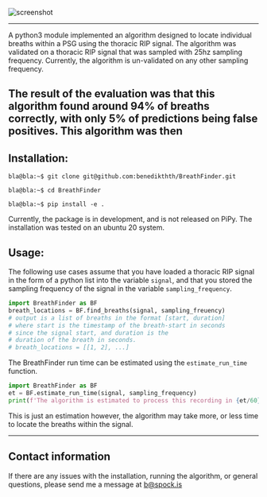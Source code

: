 ![screenshot](https://user-images.githubusercontent.com/7534594/120475771-4e89d300-c399-11eb-874a-619ffcb5b925.png)

---
A python3 module implemented an algorithm designed to locate individual breaths within a PSG using the thoracic RIP signal.
The algorithm was validated on a thoracic RIP signal that was sampled with 25hz sampling frequency. Currently, the algorithm is un-validated on any other sampling frequency.

The result of the evaluation was that this algorithm found around 94\% of breaths correctly, with only 5\% of predictions being false positives. This algorithm was then
---
## Installation:
```console
bla@bla:~$ git clone git@github.com:benedikthth/BreathFinder.git

bla@bla:~$ cd BreathFinder

bla@bla:~$ pip install -e .
```
Currently, the package is in development, and is not released on PiPy.
The installation was tested on an ubuntu 20 system.


## Usage:

The following use cases assume that you have loaded a thoracic RIP signal in the form of a python list into the variable `signal`, and that you stored the sampling frequency of the signal in the variable `sampling_frequency`. 

```python
import BreathFinder as BF
breath_locations = BF.find_breaths(signal, sampling_freuency)
# output is a list of breaths in the format [start, duration]
# where start is the timestamp of the breath-start in seconds
# since the signal start, and duration is the
# duration of the breath in seconds.
# breath_locations = [[1, 2], ...]
```

The BreathFinder run time can be estimated using the `estimate_run_time` function.
```python
import BreathFinder as BF
et = BF.estimate_run_time(signal, sampling_frequency)
print(f'The algorithm is estimated to process this recording in {et/60} minutes')
```
This is just an estimation however, the algorithm may take more, or less time to locate the breaths within the signal.


---
## Contact information
If there are any issues with the installation, running the algorithm, or general questions, please send me a message at [b@spock.is](mailto:b@spock.is?subject=Issue%20With%20BreathFinder)